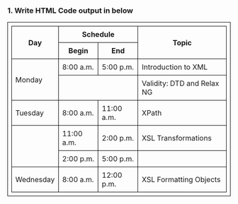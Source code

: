 

<!DOCTYPE html>
<html>
<head>
    <title> Seminar Schedule </title>
    <style>
        table, th, td {
            border: 1px solid black;
            border-collapse: collapse;
            padding: 8px;
        }
        th {
            text-align: center;
        }
    </style>
</head>
<body>
    <h3>1. Write HTML Code output in below</h3>
    <table>
        <tr>
            <th rowspan="2">Day</th>
            <th colspan="2">Schedule</th>
            <th rowspan="2">Topic</th>
        </tr>
        <tr>
            <th>Begin</th>
            <th>End</th>
        </tr>
        <tr>
            <td rowspan="2">Monday</td>
            <td>8:00 a.m.</td>
            <td>5:00 p.m.</td>
            <td>Introduction to XML</td>
        </tr>
        <tr>
            <td colspan="2"> </td>
            <td>Validity: DTD and Relax NG</td>
        </tr>
        <tr>
            <td>Tuesday</td>
            <td>8:00 a.m.</td>
            <td>11:00 a.m.</td>
            <td>XPath</td>
        </tr>
        <tr>
            <td rowspan="2"> </td>
            <td>11:00 a.m.</td>
            <td>2:00 p.m.</td>
            <td>XSL Transformations</td>
        </tr>
        <tr>
            <td>2:00 p.m.</td>
            <td>5:00 p.m.</td>
            <td> </td>
        </tr>
        <tr>
            <td>Wednesday</td>
            <td>8:00 a.m.</td>
            <td>12:00 p.m.</td>
            <td>XSL Formatting Objects</td>
        </tr>
    </table>
</body>
</html>
